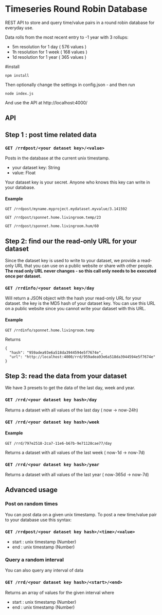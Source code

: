 # Timeseries Round Robin Database
REST API to store and query time/value pairs in a round robin database for everyday use.

Data rolls from the most recent entry to -1 year with 3 rollups:

- 5m resolution for 1 day ( 576 values )
- 1h resolution for 1 week ( 168 values )
- 1d resolution for 1 year ( 365 values )

#install

```npm install```

Then optionally change the settings in config.json - and then run

```node index.js```

And use the API at
http://localhost:4000/


## API

## Step 1 : post time related data
### ```GET /rrdpost/<your dataset key>/<value>```

Posts <value> in the database at the current unix timestamp.
- your dataset key: String
- value: Float

Your dataset key is your secret. Anyone who knows this key can write in your database.

#### Example

```GET /rrdpost/myname.myproject.mydataset.myvalue/3.141592```

```GET /rrdpost/sponnet.home.livingroom.temp/23```

```GET /rrdpost/sponnet.home.livingroom.hum/60```


## Step 2: find our the read-only URL for your dataset

Since the dataset key is used to write to your dataset, we provide a read-only URL that you can use on a public website or share with other people.
**The read only URL never changes - so this call only needs to be executed once per dataset.**

###  ```GET /rrdinfo/<your dataset key>/day```

Will return a JSON object with the hash your read-only URL for your dataset.
the key is the MD5 hash of your dataset key.
You can use this URL on a public website since you cannot write your dataset with this URL.

#### Example

```GET /rrdinfo/sponnet.home.livingroom.temp```

Returns

```
{
  "hash": "959adea93e6a518da3944594e5f7674e",
  "url": "http://localhost:4000/rrd/959adea93e6a518da3944594e5f7674e"
}
```

## Step 3: read the data from your dataset

We have 3 presets to get the data of the last day, week and year.

###  ```GET /rrd/<your dataset key hash>/day```

Returns a dataset with all values of the last day ( now -> now-24h)

### ```GET /rrd/<your dataset key hash>/week```

#### Example

```GET /rrd/797e2518-2ca7-11e6-b67b-9e71128cae77/day```

Returns a dataset with all values of the last week ( now-1d -> now-7d)

### ```GET /rrd/<your dataset key hash>/year```

Returns a dataset with all values of the last year ( now-365d -> now-7d)


## Advanced usage

### Post on random times

You can post data on a given unix timestamp.
To post a new time/value pair to your database use this syntax:

### ```GET /rrdpost/<your dataset key hash>/<time>/<value>```

- start : unix timestamp (Number)
- end : unix timestamp (Number)

### Query a random interval

You can also query any interval of data

### ```GET /rrd/<your dataset key hash>/<start>/<end>```

Returns an array of values for the given interval where 

- start : unix timestamp (Number)
- end : unix timestamp (Number)



